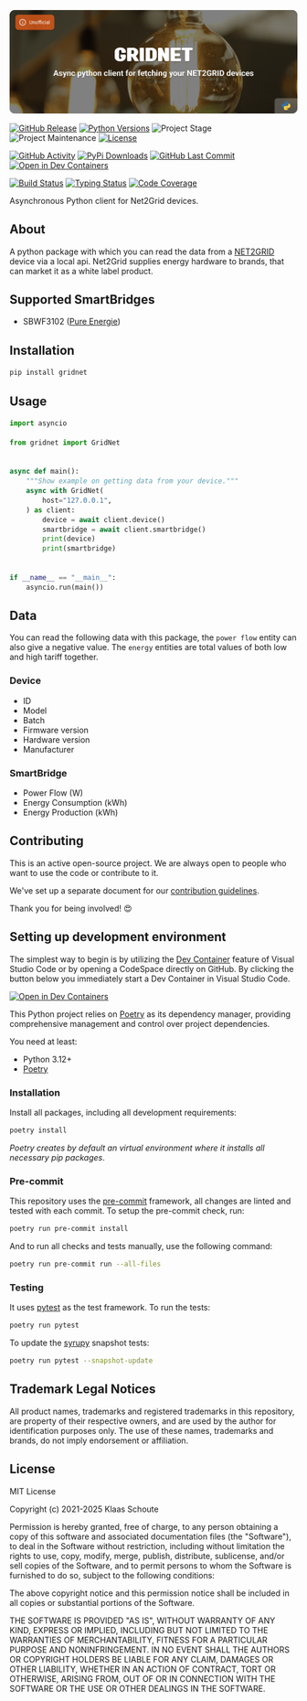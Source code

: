 <!-- Banner -->
![alt Banner of the gridnet package](https://raw.githubusercontent.com/klaasnicolaas/python-gridnet/main/assets/header_gridnet-min.png)

<!-- PROJECT SHIELDS -->
[![GitHub Release][releases-shield]][releases]
[![Python Versions][python-versions-shield]][pypi]
![Project Stage][project-stage-shield]
![Project Maintenance][maintenance-shield]
[![License][license-shield]](LICENSE)

[![GitHub Activity][commits-shield]][commits-url]
[![PyPi Downloads][downloads-shield]][downloads-url]
[![GitHub Last Commit][last-commit-shield]][commits-url]
[![Open in Dev Containers][devcontainer-shield]][devcontainer]

[![Build Status][build-shield]][build-url]
[![Typing Status][typing-shield]][typing-url]
[![Code Coverage][codecov-shield]][codecov-url]

Asynchronous Python client for Net2Grid devices.

## About

A python package with which you can read the data from a [NET2GRID][net2grid] device
via a local api. Net2Grid supplies energy hardware to brands, that can market it as a
white label product.

## Supported SmartBridges

- SBWF3102 ([Pure Energie][pure-energie])

## Installation

```bash
pip install gridnet
```

## Usage

```py
import asyncio

from gridnet import GridNet


async def main():
    """Show example on getting data from your device."""
    async with GridNet(
        host="127.0.0.1",
    ) as client:
        device = await client.device()
        smartbridge = await client.smartbridge()
        print(device)
        print(smartbridge)


if __name__ == "__main__":
    asyncio.run(main())
```

## Data

You can read the following data with this package, the `power flow` entity can also
give a negative value. The `energy` entities are total values of both low and high
tariff together.

### Device

- ID
- Model
- Batch
- Firmware version
- Hardware version
- Manufacturer

### SmartBridge

- Power Flow (W)
- Energy Consumption (kWh)
- Energy Production (kWh)

## Contributing

This is an active open-source project. We are always open to people who want to
use the code or contribute to it.

We've set up a separate document for our
[contribution guidelines](CONTRIBUTING.md).

Thank you for being involved! :heart_eyes:

## Setting up development environment

The simplest way to begin is by utilizing the [Dev Container][devcontainer]
feature of Visual Studio Code or by opening a CodeSpace directly on GitHub.
By clicking the button below you immediately start a Dev Container in Visual Studio Code.

[![Open in Dev Containers][devcontainer-shield]][devcontainer]

This Python project relies on [Poetry][poetry] as its dependency manager,
providing comprehensive management and control over project dependencies.

You need at least:

- Python 3.12+
- [Poetry][poetry-install]

### Installation

Install all packages, including all development requirements:

```bash
poetry install
```

_Poetry creates by default an virtual environment where it installs all
necessary pip packages_.

### Pre-commit

This repository uses the [pre-commit][pre-commit] framework, all changes
are linted and tested with each commit. To setup the pre-commit check, run:

```bash
poetry run pre-commit install
```

And to run all checks and tests manually, use the following command:

```bash
poetry run pre-commit run --all-files
```

### Testing

It uses [pytest](https://docs.pytest.org/en/stable/) as the test framework. To run the tests:

```bash
poetry run pytest
```

To update the [syrupy](https://github.com/tophat/syrupy) snapshot tests:

```bash
poetry run pytest --snapshot-update
```

## Trademark Legal Notices

All product names, trademarks and registered trademarks in this repository, are
property of their respective owners, and are used by the author for identification
purposes only. The use of these names, trademarks and brands, do not imply endorsement
or affiliation.

## License

MIT License

Copyright (c) 2021-2025 Klaas Schoute

Permission is hereby granted, free of charge, to any person obtaining a copy
of this software and associated documentation files (the "Software"), to deal
in the Software without restriction, including without limitation the rights
to use, copy, modify, merge, publish, distribute, sublicense, and/or sell
copies of the Software, and to permit persons to whom the Software is
furnished to do so, subject to the following conditions:

The above copyright notice and this permission notice shall be included in all
copies or substantial portions of the Software.

THE SOFTWARE IS PROVIDED "AS IS", WITHOUT WARRANTY OF ANY KIND, EXPRESS OR
IMPLIED, INCLUDING BUT NOT LIMITED TO THE WARRANTIES OF MERCHANTABILITY,
FITNESS FOR A PARTICULAR PURPOSE AND NONINFRINGEMENT. IN NO EVENT SHALL THE
AUTHORS OR COPYRIGHT HOLDERS BE LIABLE FOR ANY CLAIM, DAMAGES OR OTHER
LIABILITY, WHETHER IN AN ACTION OF CONTRACT, TORT OR OTHERWISE, ARISING FROM,
OUT OF OR IN CONNECTION WITH THE SOFTWARE OR THE USE OR OTHER DEALINGS IN THE
SOFTWARE.

[pure-energie]: https://pure-energie.nl
[net2grid]: https://www.net2grid.com

<!-- MARKDOWN LINKS & IMAGES -->
[build-shield]: https://github.com/klaasnicolaas/python-gridnet/actions/workflows/tests.yaml/badge.svg
[build-url]: https://github.com/klaasnicolaas/python-gridnet/actions/workflows/tests.yaml
[commits-shield]: https://img.shields.io/github/commit-activity/y/klaasnicolaas/python-gridnet.svg
[commits-url]: https://github.com/klaasnicolaas/python-gridnet/commits/main
[codecov-shield]: https://codecov.io/gh/klaasnicolaas/python-gridnet/branch/main/graph/badge.svg?token=CXCSJBsRPE
[codecov-url]: https://codecov.io/gh/klaasnicolaas/python-gridnet
[devcontainer-shield]: https://img.shields.io/static/v1?label=Dev%20Containers&message=Open&color=blue&logo=visualstudiocode
[devcontainer]: https://vscode.dev/redirect?url=vscode://ms-vscode-remote.remote-containers/cloneInVolume?url=https://github.com/klaasnicolaas/python-gridnet
[downloads-shield]: https://img.shields.io/pypi/dm/gridnet
[downloads-url]: https://pypistats.org/packages/gridnet
[license-shield]: https://img.shields.io/github/license/klaasnicolaas/python-gridnet.svg
[last-commit-shield]: https://img.shields.io/github/last-commit/klaasnicolaas/python-gridnet.svg
[maintenance-shield]: https://img.shields.io/maintenance/yes/2025.svg
[project-stage-shield]: https://img.shields.io/badge/project%20stage-production%20ready-brightgreen.svg
[pypi]: https://pypi.org/project/gridnet/
[python-versions-shield]: https://img.shields.io/pypi/pyversions/gridnet
[typing-shield]: https://github.com/klaasnicolaas/python-gridnet/actions/workflows/typing.yaml/badge.svg
[typing-url]: https://github.com/klaasnicolaas/python-gridnet/actions/workflows/typing.yaml
[releases-shield]: https://img.shields.io/github/release/klaasnicolaas/python-gridnet.svg
[releases]: https://github.com/klaasnicolaas/python-gridnet/releases

[poetry-install]: https://python-poetry.org/docs/#installation
[poetry]: https://python-poetry.org
[pre-commit]: https://pre-commit.com
